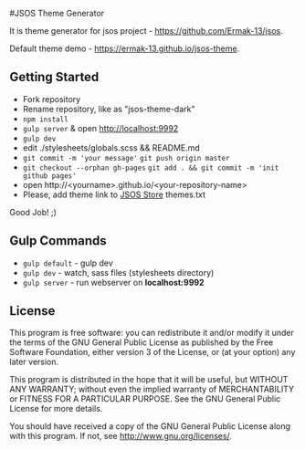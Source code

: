 #JSOS Theme Generator

It is theme generator for jsos project - <https://github.com/Ermak-13/jsos>. 

Default theme demo - <https://ermak-13.github.io/jsos-theme>.

## Getting Started
* Fork repository
* Rename repository, like as "jsos-theme-dark"
* `npm install`
* `gulp server` & open <http://localhost:9992>
* `gulp dev`
* edit ./stylesheets/globals.scss && README.md
* `git commit -m 'your message'` `git push origin master`
* `git checkout --orphan gh-pages` `git add . && git commit -m 'init github pages'`
* open http://\<yourname\>.github.io/\<your-repository-name\>
* Please, add theme link to [JSOS Store](https://github.com/Ermak-13/jsos-store) themes.txt

Good Job! ;)

## Gulp Commands
* `gulp default` - gulp dev
* `gulp dev` - watch, sass files (stylesheets directory)
* `gulp server` - run webserver on **localhost:9992**

## License
This program is free software: you can redistribute it and/or modify
it under the terms of the GNU General Public License as published by
the Free Software Foundation, either version 3 of the License, or
(at your option) any later version.

This program is distributed in the hope that it will be useful,
but WITHOUT ANY WARRANTY; without even the implied warranty of
MERCHANTABILITY or FITNESS FOR A PARTICULAR PURPOSE.  See the
GNU General Public License for more details.

You should have received a copy of the GNU General Public License
along with this program.  If not, see <http://www.gnu.org/licenses/>.
